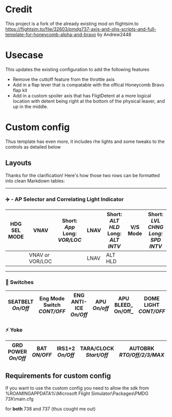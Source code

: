 # Credit

This project is a fork of the already existing mod on flightsim.to https://flightsim.to/file/32603/pmdg737-axis-and-ohs-scripts-and-full-template-for-honeycomb-alpha-and-bravo by Andrew2448

# Usecase

This updates the existing configuration to add the following features

- Remove the cuttoff feature from the throttle axis
- Add in a flap lever that is compatable with the offical Honeycomb Bravo flap kit
- Add in a custom spoiler axis that has FligtDetent at a more logical location with detent being right at the bottom of the physical leaver, and up in the middle.

# Custom config
Thus template has even more, it includes rhe lights and some tweaks to the controls as detailed below

## Layouts
Thanks for the clarification! Here's how those two rows can be formatted into clean Markdown tables:

---

### ✈️ - AP Selector and Correlating Light Indicator

| HDG SEL MODE | VNAV             | **Short:** _App_ **Long:** _VOR/LOC_ |LNAV | **Short:** _ALT HLD_ **Long:** _ALT INTV_ |V/S Mode  | **Short:** _LVL CHNG _**Long:**_ SPD INTV_|
|--------------|------------------|----------------------------------|-----|---------------------------------------|----------|--------------------------------------|
|              |VNAV _or_  VOR/LOC|                                  |LNAV |    ALT HLD                            |          |                  | SPD     |

---

### 🧭 Switches

| **SEATBELT** _On/Off_ | **Eng Mode Switch** _CONT/OFF_ | **ENG ANTI-ICE** _On/Off_ | **APU** _On/off_ |  **APU BLEED**_ On/Off_ | **DOME LIGHT** _CONT/OFF_ | **PArking Break** _On/Off_ 
|-----------------------|--------------------------------|---------------------------|------------------|-------------------------|---------------------------|---------------------------

### ⚡ Yoke

| **GRD POWER** _On/Off_ | **BAT** _ON/OFF_ | **IRS1+2** _On/Off_ | **TARA/CLOCK** _Start/Off_ |   **AUTOBRK** _RTO/Off/2/3/MAX_ 
|-----------------------|-------------------|---------------------|----------------------------|--------------------------------



## Requirements for custom config
If you want to use the custom config you need to allow the sdk from %ROAMINGAPPDATA%\Microsoft Flight Simulator\Packages\PMDG 73X\main.cfg

for **both** 738 and 737 (thus cought me out)
